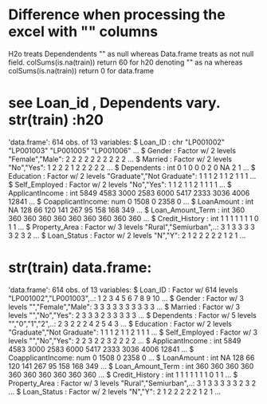 Difference when processing the excel with "" columns
=====================================================

H2o treats Dependendents "" as null
whereas Data.frame treats as not null field.
colSums(is.na(train)) return 60 for h20 denoting "" as na 
whereas colSums(is.na(train)) return 0 for data.frame

see Loan_id , Dependents vary.
str(train) :h20
===============
'data.frame':	614 obs. of  13 variables:
 $ Loan_ID          : chr  "LP001002" "LP001003" "LP001005" "LP001006" ...
 $ Gender           : Factor w/ 2 levels "Female","Male": 2 2 2 2 2 2 2 2 2 2 ...
 $ Married          : Factor w/ 2 levels "No","Yes": 1 2 2 2 1 2 2 2 2 2 ...
 $ Dependents       : int  0 1 0 0 0 2 0 NA 2 1 ...
 $ Education        : Factor w/ 2 levels "Graduate","Not Graduate": 1 1 1 2 1 1 2 1 1 1 ...
 $ Self_Employed    : Factor w/ 2 levels "No","Yes": 1 1 2 1 1 2 1 1 1 1 ...
 $ ApplicantIncome  : int  5849 4583 3000 2583 6000 5417 2333 3036 4006 12841 ...
 $ CoapplicantIncome: num  0 1508 0 2358 0 ...
 $ LoanAmount       : int  NA 128 66 120 141 267 95 158 168 349 ...
 $ Loan_Amount_Term : int  360 360 360 360 360 360 360 360 360 360 ...
 $ Credit_History   : int  1 1 1 1 1 1 1 0 1 1 ...
 $ Property_Area    : Factor w/ 3 levels "Rural","Semiurban",..: 3 1 3 3 3 3 3 2 3 2 ...
 $ Loan_Status      : Factor w/ 2 levels "N","Y": 2 1 2 2 2 2 2 1 2 1 ...


str(train) data.frame:
======================
 'data.frame':	614 obs. of  13 variables:
 $ Loan_ID          : Factor w/ 614 levels "LP001002","LP001003",..: 1 2 3 4 5 6 7 8 9 10 ...
 $ Gender           : Factor w/ 3 levels "","Female","Male": 3 3 3 3 3 3 3 3 3 3 ...
 $ Married          : Factor w/ 3 levels "","No","Yes": 2 3 3 3 2 3 3 3 3 3 ...
 $ Dependents       : Factor w/ 5 levels "","0","1","2",..: 2 3 2 2 2 4 2 5 4 3 ...
 $ Education        : Factor w/ 2 levels "Graduate","Not Graduate": 1 1 1 2 1 1 2 1 1 1 ...
 $ Self_Employed    : Factor w/ 3 levels "","No","Yes": 2 2 3 2 2 3 2 2 2 2 ...
 $ ApplicantIncome  : int  5849 4583 3000 2583 6000 5417 2333 3036 4006 12841 ...
 $ CoapplicantIncome: num  0 1508 0 2358 0 ...
 $ LoanAmount       : int  NA 128 66 120 141 267 95 158 168 349 ...
 $ Loan_Amount_Term : int  360 360 360 360 360 360 360 360 360 360 ...
 $ Credit_History   : int  1 1 1 1 1 1 1 0 1 1 ...
 $ Property_Area    : Factor w/ 3 levels "Rural","Semiurban",..: 3 1 3 3 3 3 3 2 3 2 ...
 $ Loan_Status      : Factor w/ 2 levels "N","Y": 2 1 2 2 2 2 2 1 2 1 ...
